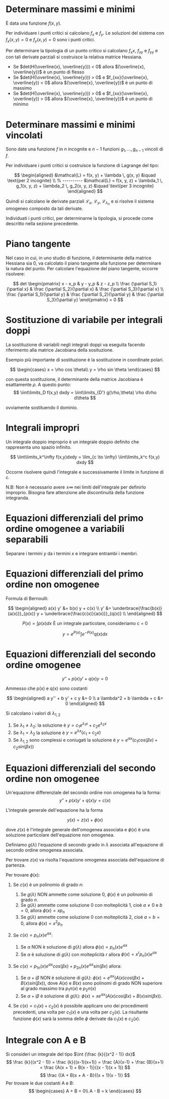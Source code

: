 # Determinare massimi e minimi

È data una funzione $f(x, y)$.

Per individuare i punti critici si calcolano $f_x$ e $f_y$. Le soluzioni
del sistema con $f_x(x, y) = 0$ e $f_y(x, y) = 0$ sono i punti critici.

Per determinare la tipologia di un punto critico si calcolano $f_xx$,
$f_{xy}$ e $f_{yy}$ e con tali derivate parziali si costruisce la relativa
matrice Hessiana.

* Se $det(H(\overline{x}, \overline{y})) < 0$ allora
  $(\overline{x}, \overline{y})$ è un punto di flesso
* Se $det(H(\overline{x}, \overline{y})) > 0$ e
  $f_{xx}(\overline{x}, \overline{y}) < 0$ allora
  $(\overline{x}, \overline{y})$ è un punto di massimo
* Se $det(H(\overline{x}, \overline{y})) > 0$ e
  $f_{xx}(\overline{x}, \overline{y}) > 0$ allora
  $(\overline{x}, \overline{y})$ è un punto di minimo

# Determinare massimi e minimi vincolati

Sono date una funzione $f$ in $n$ incognite e $n-1$ funzioni
$g_1, \dots, g_{n-1}$ vincoli di $f$.

Per individuare i punti critici si costruisce la funzione di Lagrange
del tipo:

$$
\begin{aligned}
&\mathcal{L} = f(x, y) + \lambda \, g(x, y)
&\quad \text{per 2 incognite} \\
% ----------
&\mathcal{L} = f(x, y, z) + \lambda_1 \, g_1(x, y, z) + \lambda_2 \, g_2(x, y, z)
&\quad \text{per 3 incognite}
\end{aligned}
$$

Quindi si calcolano le derivate parziali $\mathcal{L}_x$, $\mathcal{L}_y$,
$\mathcal{L}_{\lambda_n}$ e si risolve il sistema omogeneo composto da tali
derivate.

Individuati i punti critici, per determinarne la tipologia, si procede come
descritto nella sezione precedente.

# Piano tangente

Nel caso in cui, in uno studio di funzione, il determinante della matrice
Hessiana sia 0, va calcolato il piano tangente alla funzione per determinare
la natura del punto. Per calcolare l'equazione del piano tangente, occorre
risolvere:

$$
det
\begin{pmatrix}
x - x_p & y - y_p & z - z_p \\
\frac {\partial S_1}{\partial x} & \frac {\partial S_2}{\partial x} &
\frac {\partial S_3}{\partial x} \\
\frac {\partial S_1}{\partial y} & \frac {\partial S_2}{\partial y} &
\frac {\partial S_3}{\partial y}
\end{pmatrix} = 0
$$

# Sostituzione di variabile per integrali doppi

La sostituzione di variabili negli integrali doppi va eseguita facendo
riferimento alla matrice Jacobiana della sosituzione.

Esempio più importante di sostituzione è la sostituzione in
coordinate polari.

$$
\begin{cases}
x = \rho cos \theta\\
y = \rho sin \theta
\end{cases}
$$

con questa sostituzione, il determinante della matrice Jacobiana
è esattamente $\rho$.
A questo punto:
$$
\iint\limits_D f(x,y) dxdy = \iint\limits_{D'} g(\rho,\theta) \rho d\rho d\theta
$$

ovviamente sostituendo il dominio.

# Integrali impropri

Un integrale doppio improprio è un integrale doppio definito che rappresenta
uno spazio infinito.

$$
\iint\limits_k^\infty f(x,y)dxdy = 
\lim_{c \to \infty} \iint\limits_k^c f(x,y) dxdy
$$

Occorre risolvere quindi l'integrale e successivamente il limite in funzione
di $c$.

N.B: Non è necessario avere $\pm \infty$ nei limiti dell'integrale per definirlo
improprio. Bisogna fare attenzione alle discontinuità della funzione integranda.

# Equazioni differenziali del primo ordine omogenee a variabili separabili

Separare i termini $y$ da i termini $x$ e integrare entrambi i membri.

# Equazioni differenziali del primo ordine non omogenee

Formula di Bernoulli:

$$
\begin{aligned}
a(x) y' &= b(x) y + c(x) \\
y' &= \underbrace{\frac{b(x)}{a(x)}}_{p(x)} y + 
\underbrace{\frac{c(x)}{a(x)}}_{q(x)} \\
\end{aligned}
$$

$$
P(x) = \int p(x) dx \, \, \text{È un integrale particolare, consideriamo c = 0}
$$

$$
y = e^{P(x)} \int e^{-P(x)} q(x) dx
$$

# Equazioni differenziali del secondo ordine omogenee

$$
y'' + p(x) y' + q(x) y = 0
$$

Ammesso che p(x) e q(x) sono costanti

$$
\begin{aligned}
a y'' + b y' + c y &= 0 \\
a \lambda^2 + b \lambda + c &= 0
\end{aligned}
$$

Si calcolano i valori di $\lambda_{1,2}$

1. Se $\lambda_1 \neq \lambda_2$:
   la soluzione è $y = c_1 e^{\lambda_1 x} + c_2 e^{\lambda_2 x}$
2. Se $\lambda_1 = \lambda_2$
   la soluzione è $y = e^{\lambda x} (c_1 + c_2 x)$
3. Se $\lambda_{1,2}$ sono complessi e coniugati
   la soluzione è $y = e^{\alpha x} (c_1 cos(\beta x) + c_2 sin(\beta x))$

# Equazioni differenziali del secondo ordine non omogenee

Un'equazione differenziale del secondo ordine non omogenea ha la forma:
$$
y'' + p(x) y' + q(x) y = c(x)
$$

L'integrale generale dell'equazione ha la forma

$$y(x) = z(x) + \phi(x)$$

dove $z(x)$ è l'integrale generale dell'omogenea associata e 
$\phi(x)$ è una soluzione particolare dell'equazione non omogenea.

Definiamo $g(\lambda)$ l'equazione di secondo grado in $\lambda$ associata
all'equazione di secondo ordine omogenea associata.

Per trovare $z(x)$ va risolta l'equazione omogenea associata dell'equazione
di partenza.

Per trovare $\phi(x)$:

1. Se $c(x)$ è un polinomio di grado $n$:

   1. Se $g(\lambda)$ NON ammette come soluzione $0$, $\phi(x)$ è un polinomio 
      di grado $n$.
   2. Se $g(\lambda)$ ammette come soluzione $0$ con molteplicità $1$, cioè $a \neq 0$
      e $b = 0$, allora $\phi(x) = x p_n$
   3. Se $g(\lambda)$ ammette come soluzione $0$ con molteplicità $2$, cioè 
      $a = b = 0$, allora $\phi(x) = x^2 p_n$

2. Se $c(x) = p_n(x) e^{\alpha x}$:

   1. Se $\alpha$ NON è soluzione di $g(\lambda)$ allora $\phi(x) = 
      p_n(x) e^{\alpha x}$
   2. Se $\alpha$ è soluzione di $g(\lambda)$ con molteplicità $r$ allora $\phi(x)
      = x^r p_n(x) e^{\alpha x}$

3. Se $c(x) = p_{1n}(x) e^{\alpha x} cos(\beta x) + 
   p_{2n}(x) e^{\alpha x} sin(\beta x)$ allora:

   1. Se $\alpha + i \beta$ NON è soluzione di $g(\lambda)$:
      $\phi(x) = e^{\alpha x} (A(x) cos(\beta x) + 
      B(x) sin(\beta x))$, dove $A(x)$ e $B(x)$ sono polinomi di grado NON 
      superiore al grado massimo tra $p_1n(x)$ e $p_2n(x)$
   2. Se $\alpha + i \beta$ è soluzione di $g(\lambda)$:
      $\phi(x) = x e^{\alpha x} (A(x) cos(\beta x) + B(x) sin(\beta x))$.

4. Se $c(x) = c_1(x) + c_2(x)$ è possibile applicare uno dei procedimenti 
   precedenti, una volta per $c_1(x)$ e una volta per $c_2(x)$. La risultante 
   funzione $\phi (x)$ sarà la somma delle $\phi$ derivate da $c_1(x)$ e 
   $c_2(x)$.

# Integrale con A e B
Si consideri un integrale del tipo $\int {\frac {k}{(x^2 - 1)} dx}$
$$
\frac {k}{(x^2 - 1)} = \frac {k}{(x-1)(x+1)} = \frac {A}{x-1} + \frac {B}{x+1}
= \frac {A(x + 1) + B(x - 1)}{(x - 1)(x + 1)}
$$
$$
\frac {(A + B)x + A - B}{(x + 1)(x - 1)}
$$
Per trovare le due costanti A e B:
$$
\begin{cases}
A + B = 0\\
A - B = k
\end{cases}
$$
